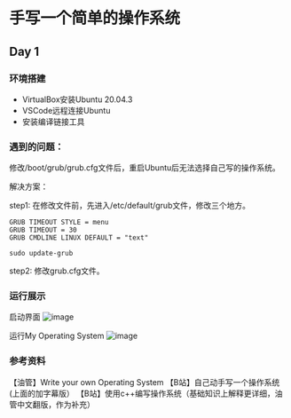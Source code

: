 # 手写一个简单的操作系统

## Day 1

### 环境搭建

* VirtualBox安装Ubuntu 20.04.3
* VSCode远程连接Ubuntu
* 安装编译链接工具

### 遇到的问题：

修改/boot/grub/grub.cfg文件后，重启Ubuntu后无法选择自己写的操作系统。

解决方案：

step1:
  在修改文件前，先进入/etc/default/grub文件，修改三个地方。
  
  ```
  GRUB TIMEOUT STYLE = menu
  GRUB TIMEOUT = 30
  GRUB CMDLINE LINUX DEFAULT = "text"
  
  sudo update-grub
  ```
  
step2:
  修改grub.cfg文件。
  
### 运行展示
启动界面
![image](https://github.com/xiao-yang25/myos/assets/92993462/71fea927-1af3-47f9-9e00-599c5d4d2b9d)

运行My Operating System
![image](https://github.com/xiao-yang25/myos/assets/92993462/1850f765-b268-4784-91b1-4dffe293d25b)

### 参考资料
【油管】Write your own Operating System
【B站】自己动手写一个操作系统(上面的加字幕版）
【B站】使用c++编写操作系统（基础知识上解释更详细，油管中文翻版，作为补充）

